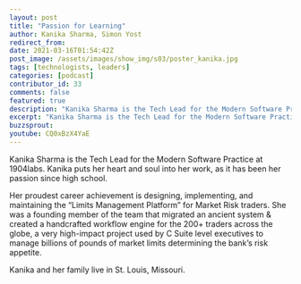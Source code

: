 ```yaml
---
layout: post
title: "Passion for Learning"
author: Kanika Sharma, Simon Yost
redirect_from:
date: 2021-03-16T01:54:42Z
post_image: /assets/images/show_img/s03/poster_kanika.jpg
tags: [technologists, leaders]
categories: [podcast]
contributor_id: 33
comments: false
featured: true
description: "Kanika Sharma is the Tech Lead for the Modern Software Practice at 1904labs."
excerpt: "Kanika Sharma is the Tech Lead for the Modern Software Practice at 1904labs. She puts her heart and soul into her work, as it has been her passion since high school."
buzzsprout: 
youtube: CQ0xBzX4YaE
---
```

Kanika Sharma is the Tech Lead for the Modern Software Practice at 1904labs. Kanika puts her heart and soul into her work, as it has been her passion since high school.

Her proudest career achievement is designing, implementing, and maintaining the “Limits Management Platform” for Market Risk traders. She was a founding member of the team that migrated an ancient system & created a handcrafted workflow engine for the 200+ traders across the globe, a very high-impact project used by C Suite level executives to manage billions of pounds of market limits determining the bank’s risk appetite.

Kanika and her family live in St. Louis, Missouri.
